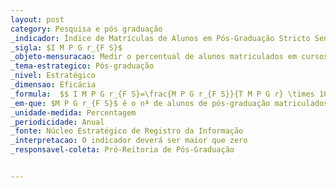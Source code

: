 ```yaml
---
layout: post
category: Pesquisa e pós graduação
_indicador: Índice de Matrículas de Alunos em Pós-Graduação Stricto Sensu fora da Sede da IFES 
_sigla: $I M P G r_{F S}$
_objeto-mensuracao: Medir o percentual de alunos matriculados em cursos de pós-graduação stricto sensu, localizados fora do campusorigem da IFES
_tema-estrategico: Pós-graduação
_nivel: Estratégico
_dimensao: Eficácia
_formula:  $$ I M P G r_{F S}=\frac{M P G r_{F S}}{T M P G r} \times 100 $$
_em-que: $M P G r_{F S}$ é o nª de alunos de pós-graduação matriculados fora da sede; e TMPGr é o nº total de alunos matriculados na IFES.
_unidade-medida: Percentagem
_periodicidade: Anual
_fonte: Núcleo Estratégico de Registro da Informação
_interpretacao: O indicador deverá ser maior que zero
_responsavel-coleta: Pró-Reitoria de Pós-Graduação


---
```

